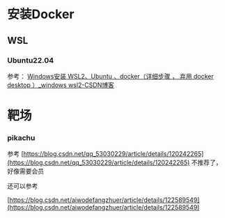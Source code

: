 # 安装Docker
## WSL
### Ubuntu22.04
参考：
[Windows安装 WSL2、Ubuntu 、docker（详细步骤 ， 弃用 docker desktop ）_windows wsl2-CSDN博客](https://blog.csdn.net/hugejiletuhugejiltu/article/details/145320105)


# 靶场

### pikachu
参考
[https://blog.csdn.net/qq_53030229/article/details/120242265](https://blog.csdn.net/qq_53030229/article/details/120242265)  不推荐了，好像需要会员

还可以参考

[https://blog.csdn.net/aiwodefangzhuer/article/details/122589549](https://blog.csdn.net/aiwodefangzhuer/article/details/122589549)




